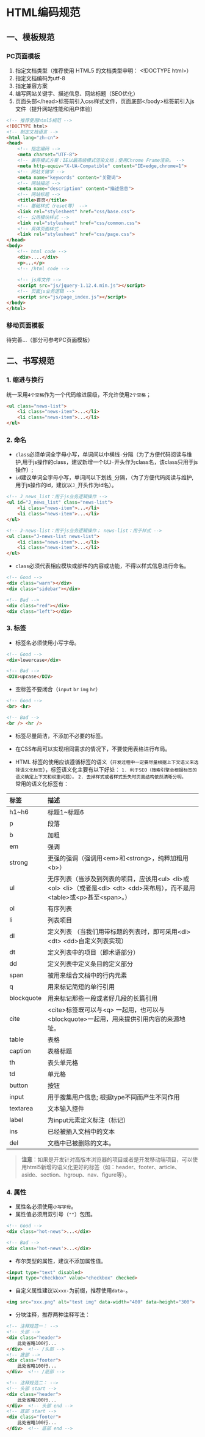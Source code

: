 # HTML编码规范

## 一、模板规范
### PC页面模板
1. 指定文档类型（推荐使用 HTML5 的文档类型申明： &lt;!DOCTYPE html&gt;）
2. 指定文档编码为utf-8
3. 指定兼容方案
4. 编写网站关键字、描述信息、网站标题（SEO优化）
5. 页面头部&lt;/head&gt;标签前引入css样式文件，页面底部&lt;/body&gt;标签前引入js文件（提升网站性能和用户体验）

```html
<!-- 推荐使用html5规范 -->
<!DOCTYPE html>　
<!-- 制定文档语言 -->
<html lang="zh-cn">　
<head>
    <!-- 指定编码 -->
    <meta charset="UTF-8">　
    <!-- 兼容模式方案：IE以最高级模式渲染文档；使用Chrome Frame渲染。 -->
    <meta http-equiv="X-UA-Compatible" content="IE=edge,chrome=1">  
    <!-- 网站关键字 -->
    <meta name="keywords" content="关键词">　
    <!-- 网站描述 -->
    <meta name="description" content="描述信息">　
    <!-- 网站标题 -->
    <title>首页</title>　
    <!-- 基础样式（reset等） -->
    <link rel="stylesheet" href="css/base.css">　
    <!-- 公用模块样式 -->
    <link rel="stylesheet" href="css/common.css">　
    <!-- 具体页面样式 -->
    <link rel="stylesheet" href="css/page.css">　
</head>
<body>
    <!-- html code -->
    <div>....</div>
    <p>...</p>
    <!-- /html code -->
    
    <!-- js库文件 -->
    <script src="js/jquery-1.12.4.min.js"></script>
    <!-- 页面js业务逻辑 -->
    <script src="js/page_index.js"></script>
</body>
</html>
```
### 移动页面模板
待完善...（部分可参考PC页面模板）

## 二、书写规范
### 1. 缩进与换行
统一采用`4个空格`作为一个代码缩进层级，不允许使用`2个空格`；
```html
<ul class="news-list">
    <li class="news-item">...</li>
    <li class="news-item">...</li>
</ul>
```

### 2. 命名
* `class`必须单词全字母小写，单词间以中横线`-`分隔（为了方便代码阅读与维护,用于js操作的class，建议新增一个以`J-`开头作为class名，该class只用于js操作）;
* `id`建议单词全字母小写，单词间以下划线`_`分隔，（为了方便代码阅读与维护,用于js操作的id，建议以`J_`开头作为id名）。  
```html
<!-- J_news_list：用于js业务逻辑操作 -->
<ul id="J_news_list" class="news-list">
    <li class="news-item">...</li>
    <li class="news-item">...</li>
</ul>

<!-- J-news-list：用于js业务逻辑操作； news-list：用于样式 -->
<ul class="J-news-list news-list">
    <li class="news-item">...</li>
    <li class="news-item">...</li>
</ul>
```

* `class`必须代表相应模块或部件的内容或功能，不得以样式信息进行命名。  
```html
<!-- Good -->
<div class="warn"></div>
<div class="sidebar"></div>

<!-- Bad -->
<div class="red"></div>
<div class="left"></div>
```

### 3. 标签
* 标签名必须使用小写字母。
```html
<!-- Good -->
<div>lowercase</div>

<!-- Bad -->
<DIV>upcase</DIV>
```

* 空标签不要闭合（`input`  `br`  `img`  `hr`）
```html
<!-- Good -->
<br> <hr>  

<!-- Bad -->
<br /> <hr />  
```

* 标签尽量简洁，不添加不必要的标签。
* 在CSS布局可以实现相同需求的情况下，不要使用表格进行布局。  

* HTML 标签的使用应该遵循标签的语义（`开发过程中一定要尽量根据上下文语义来选择语义化标签`），标签语义化主要有以下好处：
`1. 利于SEO（搜索引擎会根据标签的语义确定上下文和权重问题）。`
`2. 去掉样式或者样式丢失时页面结构依然清晰分明。`  
常用的语义化标签有：  

| 标签 | 描述 |
|:-------|:---------|
| h1~h6  |  标题1~标题6  |
| p | 段落 |
| b | 加粗 |
| em | 强调 |
| strong | 更强的强调（强调用&lt;em&gt;和&lt;strong&gt;，纯粹加粗用&lt;b&gt;） |
| ul | 无序列表（当涉及到列表的项目，应该用&lt;ul&gt; &lt;li&gt;或&lt;ol&gt; &lt;li&gt;（或者是&lt;dl&gt; &lt;dt&gt; &lt;dd&gt;来布局），而不是用&lt;table&gt;或&lt;p&gt;甚至&lt;span&gt;。）  |
| ol | 有序列表  |
| li | 列表项目  |
| dl | 定义列表 （当我们用带标题的列表时，即可采用&lt;dl&gt; &lt;dt&gt; &lt;dd&gt;自定义列表实现） |
| dt | 定义列表中的项目（即术语部分）  |
| dd | 定义列表中定义条目的定义部分 |
| span | 被用来组合文档中的行内元素 |
| q | 用来标记简短的单行引用 |
| blockquote | 用来标记那些一段或者好几段的长篇引用 |
| cite | &lt;cite&gt;标签既可以与&lt;q&gt; 一起用，也可以与&lt;blockquote&gt;一起用，用来提供引用内容的来源地址。|
| table | 表格 |
| caption | 表格标题 |
| th | 表头单元格 |
| td | 单元格 |
| button | 按钮 |
| input | 用于搜集用户信息; 根据type不同而产生不同作用 |
| textarea | 文本输入控件 |
| label | 为input元素定义标注（标记） |
| ins | 已经被插入文档中的文本 |
| del | 文档中已被删除的文本。 |

> __注意__：如果是开发针对高版本浏览器的项目或者是开发移动端项目，可以使用html5新增的语义化更好的标签（如：header、footer、article、aside、section、hgroup、nav、figure等）。

### 4. 属性
* 属性名必须使用`小写字母`。
* 属性值必须用双引号（`""`）包围。
```html
<!-- Good -->
<div class="hot-news">...</div>  

<!-- Bad -->
<div class='hot-news'>...</div>  
```

* 布尔类型的属性，建议不添加属性值。
```html
<input type="text" disabled>
<input type="checkbox" value="checkbox" checked>
```

* 自定义属性建议以`xxx-`为前缀，推荐使用`data-`。
```html
<img src="xxx.png" alt="test img" data-width="400" data-height="300">
```

* 分块注释，推荐两种注释写法：
```html
<!-- 注释规范一： -->
<!-- 头部 -->
<div class="header">
    此处省略100行...
</div>  <!-- /头部 -->
<!-- 底部 -->
<div class="footer">
    此处省略100行...
</div>  <!-- /底部 -->

<!-- 注释规范二： -->
<!-- 头部 start -->
<div class="header">
    此处省略100行...
</div>  <!-- 头部 end -->
<!-- 底部 start -->
<div class="footer">
    此处省略100行...
</div>  <!-- 底部 end -->
```








